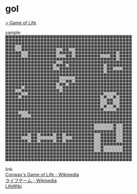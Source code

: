 # gol
  
[> Game of Life](https://fukuda-b.github.io/gol/)  
  
sample  
![sample_img](./img/sample.gif)  

link  
[Conway's Game of Life - Wikipedia](https://en.wikipedia.org/wiki/Conway%27s_Game_of_Life)  
[ライフゲーム - Wikipedia](https://ja.wikipedia.org/wiki/%E3%83%A9%E3%82%A4%E3%83%95%E3%82%B2%E3%83%BC%E3%83%A0)  
[LifeWiki](https://conwaylife.com/wiki/Main_Page)  
